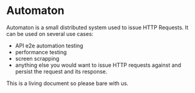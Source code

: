 # Automaton
Automaton is a small distributed system used to issue HTTP Requests. It can be used on several use cases:
- API e2e automation testing
- performance testing
- screen scrapping
- anything else you would want to issue HTTP requests against and persist the request and its response.

This is a living document so please bare with us.
